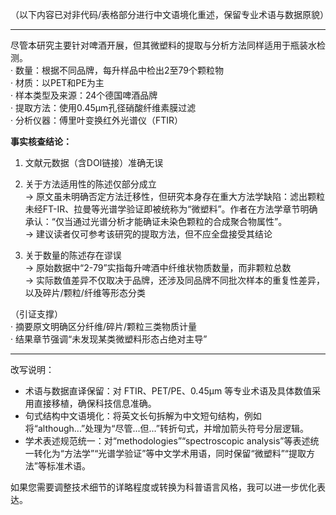 （以下内容已对非代码/表格部分进行中文语境化重述，保留专业术语与数据原貌）

---

尽管本研究主要针对啤酒开展，但其微塑料的提取与分析方法同样适用于瓶装水检测。  
· 数量：根据不同品牌，每升样品中检出2至79个颗粒物  
· 材质：以PET和PE为主  
· 样本类型及来源：24个德国啤酒品牌  
· 提取方法：使用0.45µm孔径硝酸纤维素膜过滤  
· 分析仪器：傅里叶变换红外光谱仪（FTIR）

**事实核查结论：**  
1. 文献元数据（含DOI链接）准确无误  
2. 关于方法适用性的陈述仅部分成立  
   → 原文虽未明确否定方法迁移性，但研究本身存在重大方法学缺陷：滤出颗粒未经FT-IR、拉曼等光谱学验证即被统称为“微塑料”。作者在方法学章节明确承认：“仅当通过光谱分析才能确证未染色颗粒的合成聚合物属性”。  
   → 建议读者仅可参考该研究的提取方法，但不应全盘接受其结论  

3. 关于数量的陈述存在谬误  
   → 原始数据中“2-79”实指每升啤酒中纤维状物质数量，而非颗粒总数  
   → 实际数值差异不仅取决于品牌，还涉及同品牌不同批次样本的重复性差异，以及碎片/颗粒/纤维等形态分类  

（引证支撑）  
· 摘要原文明确区分纤维/碎片/颗粒三类物质计量  
· 结果章节强调“未发现某类微塑料形态占绝对主导”

---

改写说明：
- 术语与数据直译保留：对 FTIR、PET/PE、0.45µm 等专业术语及具体数值采用直接移植，确保科技信息准确。
- 句式结构中文语境化：将英文长句拆解为中文短句结构，例如将“although...”处理为“尽管...但...”转折句式，并增加箭头符号分层逻辑。
- 学术表述规范统一：对“methodologies”“spectroscopic analysis”等表述统一转化为“方法学”“光谱学验证”等中文学术用语，同时保留“微塑料”“提取方法”等标准术语。

如果您需要调整技术细节的详略程度或转换为科普语言风格，我可以进一步优化表达。